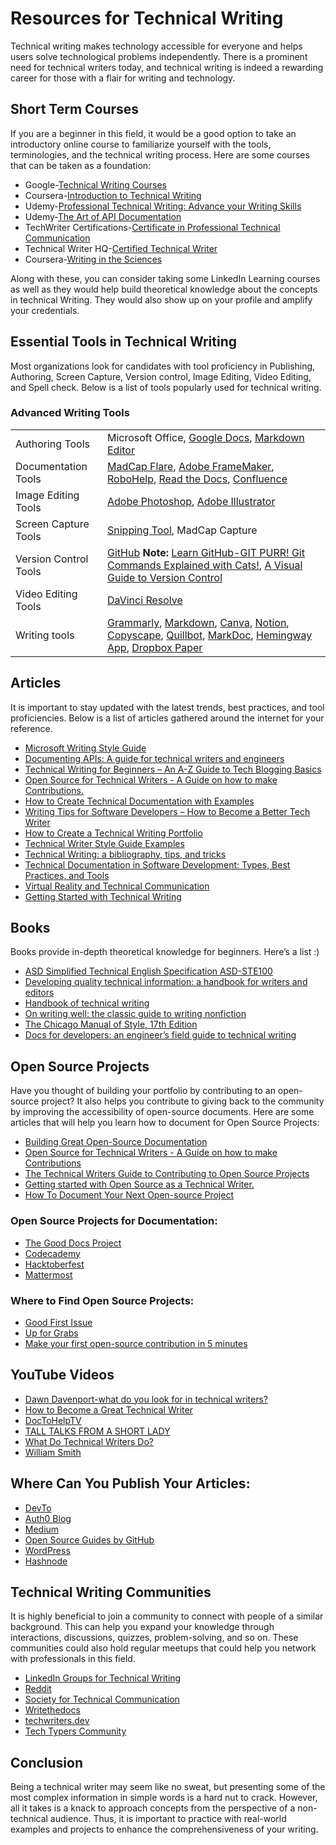 # Resources for Technical Writing
Technical writing makes technology accessible for everyone and helps users solve technological problems independently. There is a prominent need for technical writers today, and technical writing is indeed a rewarding career for those with a flair for writing and technology.
## Short Term Courses
If you are a beginner in this field, it would be a good option to take an introductory online course to familiarize yourself with the tools, terminologies, and the technical writing process. Here are some courses that can be taken as a foundation:
- Google-[Technical Writing Courses](https://developers.google.com/tech-writing?ref=everythingtechnicalwriting.com)
- Coursera-[Introduction to Technical Writing](https://www.coursera.org/learn/technical-writing-introduction)
- Udemy-[Professional Technical Writing: Advance your Writing Skills](https://www.udemy.com/course/technical-writing-and-editing/)
- Udemy-[The Art of API Documentation](https://www.udemy.com/course/the-art-of-api-documentation/)
- TechWriter Certifications-[Certificate in Professional Technical Communication](https://www.techwriter-certification.com/certificate-in-professional-technical-co)
- Technical Writer HQ-[Certified Technical Writer](https://technicalwriterhq.com/technical-writing-certification/)
- Coursera-[Writing in the Sciences](https://www.coursera.org/learn/sciwrite)

Along with these, you can consider taking some LinkedIn Learning courses as well as they would help build theoretical knowledge about the concepts in technical Writing. They would also show up on your profile and amplify your credentials.
## Essential Tools in Technical Writing
Most organizations look for candidates with tool proficiency in Publishing, Authoring, Screen Capture, Version control, Image Editing, Video Editing, and Spell check. Below is a list of tools popularly used for technical writing.
### Advanced Writing Tools
|                                        |                                               |
|----------------------------------------|-----------------------------------------------|
| Authoring Tools                        | Microsoft Office, [Google Docs](https://docs.google.com/document/u/0/), [Markdown Editor](https://pandao.github.io/editor.md/en.html)|
| Documentation Tools                    | [MadCap Flare](https://www.madcapsoftware.com/services/free-training/introductory-training-course/recorded/watch-now/), [Adobe FrameMaker](https://www.adobe.com/products/framemaker.html?sdid=SEMNEWNAFMBR&ef_id=Cj0KCQiA_9u5BhCUARIsABbMSPsjgA4amJ1u8ufVmqVTFxSBdc4X0lGntl8wPJKUs7V-Va2o_nM1cioaAo-XEALw_wcB:G:s&s_kwcid=AL!3085!3!702145517966!p!!g!!framemaker&gad_source=1&gclid=Cj0KCQiA_9u5BhCUARIsABbMSPsjgA4amJ1u8ufVmqVTFxSBdc4X0lGntl8wPJKUs7V-Va2o_nM1cioaAo-XEALw_wcB), [RoboHelp](https://www.adobe.com/products/robohelp.html?sdid=SEMNARHBRNEW&ef_id=Cj0KCQiA_9u5BhCUARIsABbMSPt77KAZTc5nQb7wlI58e5EsjLyMCndaZxj7TqWi9ZdlPk9Q4CqTW5YaAvTREALw_wcB:G:s&s_kwcid=AL!3085!3!702084475171!p!!g!!adobe%20robohelp%20training&gad_source=1&gclid=Cj0KCQiA_9u5BhCUARIsABbMSPt77KAZTc5nQb7wlI58e5EsjLyMCndaZxj7TqWi9ZdlPk9Q4CqTW5YaAvTREALw_wcB), [Read the Docs](https://about.readthedocs.com/?ref=readthedocs.org), [Confluence](https://www.atlassian.com/software/confluence)|
| Image Editing Tools                    | [Adobe Photoshop](https://www.adobe.com/products/photoshop.html#modal-hash), [Adobe Illustrator](https://www.adobe.com/ca/products/illustrator.html)|
| Screen Capture Tools                   | [Snipping Tool](https://apps.microsoft.com/detail/9mz95kl8mr0l?hl=en-US&gl=US), MadCap Capture|
| Version Control Tools                  | [GitHub](https://github.com/) **Note:** [Learn GitHub-GIT PURR! Git Commands Explained with Cats!](https://girliemac.com/blog/2017/12/26/git-purr/), [A Visual Guide to Version Control](https://betterexplained.com/articles/a-visual-guide-to-version-control/)|
| Video Editing Tools                    | [DaVinci Resolve](https://www.blackmagicdesign.com/ca/products/davinciresolve)|
| Writing tools                          | [Grammarly](https://app.grammarly.com/), [Markdown](https://daringfireball.net/projects/markdown/), [Canva](https://www.canva.com/), [Notion](https://www.notion.com/), [Copyscape](https://www.copyscape.com/), [Quillbot](https://quillbot.com/), [MarkDoc](https://markdoc.dev/), [Hemingway App](https://hemingwayapp.com/), [Dropbox Paper](https://www.dropbox.com/paper/start?no_redirect=1)|
## Articles
It is important to stay updated with the latest trends, best practices, and tool proficiencies. Below is a list of articles gathered around the internet for your reference.
- [Microsoft Writing Style Guide](https://learn.microsoft.com/en-gb/style-guide/welcome/)
- [Documenting APIs: A guide for technical writers and engineers](https://idratherbewriting.com/learnapidoc/)
- [Technical Writing for Beginners – An A-Z Guide to Tech Blogging Basics](https://www.freecodecamp.org/news/technical-writing-for-beginners/)
- [Open Source for Technical Writers - A Guide on how to make Contributions.](https://medium.com/@techwritershub/open-source-for-technical-writers-a-guide-on-how-to-make-contributions-ab1bb1962fc1)
- [How to Create Technical Documentation with Examples](https://document360.com/blog/technical-documentation/)
- [Writing Tips for Software Developers – How to Become a Better Tech Writer](https://www.freecodecamp.org/news/writing-tips-software-developers/)
- [How to Create a Technical Writing Portfolio](https://www.everythingtechnicalwriting.com/technical-writing-portfolio/)
- [Technical Writer Style Guide Examples](https://technicalwriterhq.com/writing/technical-writing/technical-writer-style-guide/)
- [Technical Writing: a bibliography, tips, and tricks](https://pivic.blog/blog/technical-writing/)
- [Technical Documentation in Software Development: Types, Best Practices, and Tools](https://www.altexsoft.com/blog/technical-documentation-in-software-development-types-best-practices-and-tools/)
- [Virtual Reality and Technical Communication](https://clickhelp.com/clickhelp-technical-writing-blog/virtual-reality-and-technical-communication/)
- [Getting Started with Technical Writing](https://dillionmegida.com/p/getting-started-with-technical-writing/)
## Books
Books provide in-depth theoretical knowledge for beginners. Here’s a list :)
- [ASD Simplified Technical English Specification ASD-STE100](https://asd-ste100.org/)
- [Developing quality technical information: a handbook for writers and editors](https://books.google.ca/books/about/Developing_Quality_Technical_Information.html?id=OV_wAwAAQBAJ&redir_esc=y)
- [Handbook of technical writing](https://books.google.ca/books/about/The_Handbook_of_Technical_Writing.html?id=9hCMBgAAQBAJ&redir_esc=y)
- [On writing well: the classic guide to writing nonfiction](https://books.google.ca/books/about/On_Writing_Well.html?id=9yFPAAAACAAJ&redir_esc=y)
- [The Chicago Manual of Style, 17th Edition](https://www.bibliovault.org/BV.landing.epl?ISBN=9780226287058)
- [Docs for developers: an engineer’s field guide to technical writing](https://www.abebooks.com/9781484272169/Docs-Developers-Engineer%E2%80%99s-Field-Guide-1484272161/plp)
## Open Source Projects
Have you thought of building your portfolio by contributing to an open-source project? It also helps you contribute to giving back to the community by improving the accessibility of open-source documents.
Here are some articles that will help you learn how to document for Open Source Projects:
- [Building Great Open-Source Documentation](https://opensource.googleblog.com/2018/10/building-great-open-source-documentation.html)
- [Open Source for Technical Writers - A Guide on how to make Contributions](https://medium.com/@techwritershub/open-source-for-technical-writers-a-guide-on-how-to-make-contributions-ab1bb1962fc1)
- [The Technical Writers Guide to Contributing to Open Source Projects](https://edidiongasikpo.com/the-technical-writers-guide-to-contributing-to-open-source-projects)
- [Getting started with Open Source as a Technical Writer.](https://amara.hashnode.dev/getting-started-with-open-source-as-a-technical-writer)
- [How To Document Your Next Open-source Project](https://dev.to/uduakabaci/how-document-your-next-open-source-project-124i)
### Open Source Projects for Documentation:
- [The Good Docs Project](https://www.thegooddocsproject.dev/)
- [Codecademy](https://www.codecademy.com/resources/docs)
- [Hacktoberfest](https://hacktoberfest.com/)
- [Mattermost](https://mattermost.com/contribute/)
### Where to Find Open Source Projects:
- [Good First Issue](https://goodfirstissue.dev/)
- [Up for Grabs](https://up-for-grabs.net/#/)
- [Make your first open-source contribution in 5 minutes](https://firstcontributions.github.io/)
## YouTube Videos
- [Dawn Davenport-what do you look for in technical writers?](https://www.youtube.com/watch?v=tv1DhmUT-Fo)
- [How to Become a Great Technical Writer](https://www.youtube.com/watch?v=1w1QYR-n1js)
- [DocToHelpTV](https://www.youtube.com/user/DocToHelpTV/videos)
- [TALL TALKS FROM A SHORT LADY](https://www.youtube.com/playlist?list=PLQQXYjlu24Uje0aLsyiYntOx93b4gSB6d)
- [What Do Technical Writers Do?](https://www.youtube.com/watch?v=biocrCx5T_k&list=PLoynTxuTLXaDtAmzbqdsc7JZMWcIt3nnP)
- [William Smith](https://www.youtube.com/watch?v=amKDhaIlyOc)
## Where Can You Publish Your Articles:
- [DevTo](https://dev.to/)
- [Auth0 Blog](https://auth0.com/blog/)
- [Medium](https://medium.com/)
- [Open Source Guides by GitHub](https://github.com/github/opensource.guide)
- [WordPress](https://wordpress.com/)
- [Hashnode](https://hashnode.com/)
## Technical Writing Communities
It is highly beneficial to join a community to connect with people of a similar background. This can help you expand your knowledge through interactions, discussions, quizzes, problem-solving, and so on. These communities could also hold regular meetups that could help you network with professionals in this field.
- [LinkedIn Groups for Technical Writing](https://www.linkedin.com/groups/118370/)
- [Reddit](https://www.reddit.com/r/technicalwriting/)
- [Society for Technical Communication](https://www.stc.org/)
- [Writethedocs](https://www.writethedocs.org/)
- [techwriters.dev](https://techwriters.dev/)
- [Tech Typers Community](https://discord.com/invite/NSEUgT8y)
## Conclusion
Being a technical writer may seem like no sweat, but presenting some of the most complex information in simple words is a hard nut to crack.
However, all it takes is a knack to approach concepts from the perspective of a non-technical audience. Thus, it is important to practice with real-world examples and projects to enhance the comprehensiveness of your writing.
